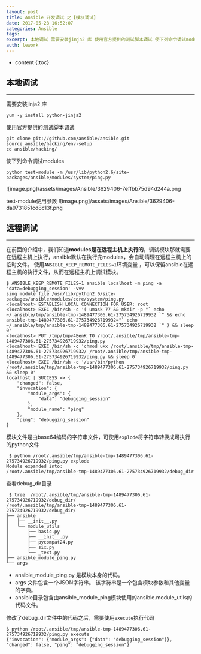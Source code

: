 ```yaml
---
layout: post
title: Ansible 开发调试 之【模块调试】
date: 2017-05-28 16:52:07
categories: Ansible
tags:
excerpt: 本地调试 需要安装jinja2 库 使用官方提供的测试脚本调试 使下列命令调试modules test-module使用参数 远程调试 在前面的...
auth: lework
---
```

* content
{:toc}

## 本地调试
---

需要安装jinja2 库
```
yum -y install python-jinja2
```

使用官方提供的测试脚本调试
```
git clone git://github.com/ansible/ansible.git
source ansible/hacking/env-setup
cd ansible/hacking/
```

使下列命令调试modules
```
python test-module -m /usr/lib/python2.6/site-packages/ansible/modules/system/ping.py
```
![image.png]/assets/images/Ansible/3629406-7effbb75d94d244a.png

test-module使用参数
![image.png]/assets/images/Ansible/3629406-da9731851cd8c13f.png


## 远程调试
----

在前面的介绍中，我们知道**modules是在远程主机上执行的**，调试模块那就需要在远程主机上执行，ansible默认在执行完modules，会自动清理在远程主机上的临时文件。
使用`ANSIBLE_KEEP_REMOTE_FILES=1`环境变量 ，可以保留ansible在远程主机的执行文件，从而在远程主机上调试模块。
```
$ ANSIBLE_KEEP_REMOTE_FILES=1 ansible localhost -m ping -a 'data=debugging_session' -vvv
sing module file /usr/lib/python2.6/site-packages/ansible/modules/core/system/ping.py
<localhost> ESTABLISH LOCAL CONNECTION FOR USER: root
<localhost> EXEC /bin/sh -c '( umask 77 && mkdir -p "` echo ~/.ansible/tmp/ansible-tmp-1489477306.61-275734926719932 `" && echo ansible-tmp-1489477306.61-275734926719932="` echo ~/.ansible/tmp/ansible-tmp-1489477306.61-275734926719932 `" ) && sleep 0'
<localhost> PUT /tmp/tmpv4EenK TO /root/.ansible/tmp/ansible-tmp-1489477306.61-275734926719932/ping.py
<localhost> EXEC /bin/sh -c 'chmod u+x /root/.ansible/tmp/ansible-tmp-1489477306.61-275734926719932/ /root/.ansible/tmp/ansible-tmp-1489477306.61-275734926719932/ping.py && sleep 0'
<localhost> EXEC /bin/sh -c '/usr/bin/python /root/.ansible/tmp/ansible-tmp-1489477306.61-275734926719932/ping.py && sleep 0'
localhost | SUCCESS => {
	"changed": false, 
	"invocation": {
		"module_args": {
			"data": "debugging_session"
		}, 
		"module_name": "ping"
	}, 
	"ping": "debugging_session"
}
```
模块文件是由base64编码的字符串文件，可使用`explode`将字符串转换成可执行的python文件
```
 $ python /root/.ansible/tmp/ansible-tmp-1489477306.61-275734926719932/ping.py explode
Module expanded into:
/root/.ansible/tmp/ansible-tmp-1489477306.61-275734926719932/debug_dir
```
查看debug_dir目录
```
 $ tree  /root/.ansible/tmp/ansible-tmp-1489477306.61-275734926719932/debug_dir/
/root/.ansible/tmp/ansible-tmp-1489477306.61-275734926719932/debug_dir/
├── ansible
│   ├── __init__.py
│   └── module_utils
│       ├── basic.py
│       ├── __init__.py
│       ├── pycompat24.py
│       ├── six.py
│       └── _text.py
├── ansible_module_ping.py
└── args
```

- ansible_module_ping.py 是模块本身的代码。
- args 文件包含一个JSON字符串。 该字符串是一个包含模块参数和其他变量的字典。
- ansible目录包含由ansible_module_ping模块使用的ansible.module_utils的代码文件。

修改了debug_dir文件中的代码之后，需要使用`execute`执行代码
```
$ python /root/.ansible/tmp/ansible-tmp-1489477306.61-275734926719932/ping.py execute
{"invocation": {"module_args": {"data": "debugging_session"}}, "changed": false, "ping": "debugging_session"}
```
